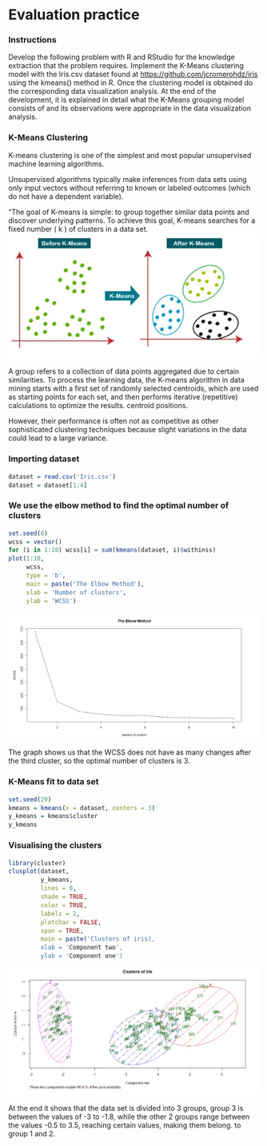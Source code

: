 # Evaluation practice  

### Instructions
Develop the following problem with R and RStudio for the knowledge extraction that the problem requires.
Implement the K-Means clustering model with the Iris.csv dataset found at https://github.com/jcromerohdz/iris using the kmeans() method in R. Once the clustering model is obtained do the corresponding data visualization analysis.
At the end of the development, it is explained in detail what the K-Means grouping model consists of and its observations were appropriate in the data visualization analysis.
  

### K-Means Clustering
K-means clustering is one of the simplest and most popular unsupervised machine learning algorithms.

Unsupervised algorithms typically make inferences from data sets using only input vectors without referring to known or labeled outcomes (which do not have a dependent variable).
  
“The goal of K-means is simple: to group together similar data points and discover underlying patterns. To achieve this goal, K-means searches for a fixed number ( k ) of clusters in a data set.  
![](https://github.com/Luis-Alonso18/Data_Mining/blob/Unit_4/evaluation/pic1.jpg) 
  
A group refers to a collection of data points aggregated due to certain similarities.
To process the learning data, the K-means algorithm in data mining starts with a first set of randomly selected centroids, which are used as starting points for each set, and then performs iterative (repetitive) calculations to optimize the results. centroid positions.

However, their performance is often not as competitive as other sophisticated clustering techniques because slight variations in the data could lead to a large variance.
  
### Importing dataset
```r
dataset = read.csv('Iris.csv')
dataset = dataset[1:4]
```
  
### We use the elbow method to find the optimal number of clusters
```r
set.seed(6)
wcss = vector()
for (i in 1:10) wcss[i] = sum(kmeans(dataset, i)$withinss)
plot(1:10,
     wcss,
     type = 'b',
     main = paste('The Elbow Method'),
     xlab = 'Number of clusters',
     ylab = 'WCSS')

```
![](https://github.com/Luis-Alonso18/Data_Mining/blob/Unit_4/evaluation/pic2.jpg) 
  
The graph shows us that the WCSS does not have as many changes after the third cluster, so the optimal number of clusters is 3.

  
### K-Means fit to data set
```r
set.seed(29)
kmeans = kmeans(x = dataset, centers = 3)
y_kmeans = kmeans$cluster
y_kmeans
```
  
### Visualising the clusters
```r
library(cluster)
clusplot(dataset,
         y_kmeans,
         lines = 0,
         shade = TRUE,
         color = TRUE,
         labels = 2,
         plotchar = FALSE,
         span = TRUE,
         main = paste('Clusters of iris),
         xlab = 'Component two',
         ylab = 'Component one')
```      
![](https://github.com/Luis-Alonso18/Data_Mining/blob/Unit_4/evaluation/pic3.jpg) 
  
At the end it shows that the data set is divided into 3 groups, group 3 is between the values of -3 to -1.8, while the other 2 groups range between the values -0.5 to 3.5, reaching certain values, making them belong. to group 1 and 2.
